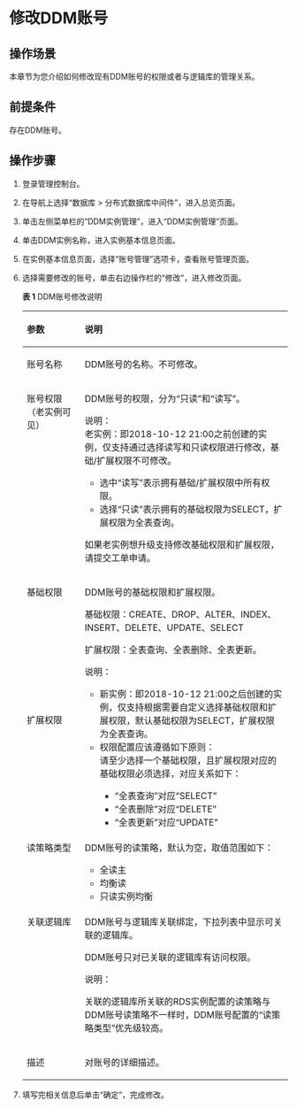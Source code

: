 # 修改DDM账号<a name="zh-cn_topic_0051815065"></a>

## 操作场景<a name="section35183690"></a>

本章节为您介绍如何修改现有DDM账号的权限或者与逻辑库的管理关系。

## 前提条件<a name="section48217758"></a>

存在DDM账号。

## 操作步骤<a name="section31306641"></a>

1.  登录管理控制台。
2.  在导航上选择“数据库 \> 分布式数据库中间件”，进入总览页面。
3.  单击左侧菜单栏的“DDM实例管理”，进入“DDM实例管理”页面。
4.  单击DDM实例名称，进入实例基本信息页面。
5.  在实例基本信息页面，选择“账号管理”选项卡，查看账号管理页面。
6.  选择需要修改的账号，单击右边操作栏的“修改”，进入修改页面。

    **表 1**  DDM账号修改说明

    <a name="table51979763617"></a>
    <table><thead align="left"><tr id="row14197107193613"><th class="cellrowborder" valign="top" width="21.8%" id="mcps1.2.3.1.1"><p id="p16197157203611"><a name="p16197157203611"></a><a name="p16197157203611"></a>参数</p>
    </th>
    <th class="cellrowborder" valign="top" width="78.2%" id="mcps1.2.3.1.2"><p id="p1419715723613"><a name="p1419715723613"></a><a name="p1419715723613"></a>说明</p>
    </th>
    </tr>
    </thead>
    <tbody><tr id="row131971472361"><td class="cellrowborder" valign="top" width="21.8%" headers="mcps1.2.3.1.1 "><p id="p141976715365"><a name="p141976715365"></a><a name="p141976715365"></a>账号名称</p>
    </td>
    <td class="cellrowborder" valign="top" width="78.2%" headers="mcps1.2.3.1.2 "><p id="p2019767113613"><a name="p2019767113613"></a><a name="p2019767113613"></a>DDM账号的名称。不可修改。</p>
    </td>
    </tr>
    <tr id="row2047310932113"><td class="cellrowborder" valign="top" width="21.8%" headers="mcps1.2.3.1.1 "><p id="p1230214107213"><a name="p1230214107213"></a><a name="p1230214107213"></a>账号权限（老实例可见）</p>
    </td>
    <td class="cellrowborder" valign="top" width="78.2%" headers="mcps1.2.3.1.2 "><p id="p153025103212"><a name="p153025103212"></a><a name="p153025103212"></a>DDM账号的权限，分为“只读”和“读写”。</p>
    <div class="note" id="note54721358591"><a name="note54721358591"></a><a name="note54721358591"></a><span class="notetitle"> 说明： </span><div class="notebody"><div class="p" id="p18932173513595"><a name="p18932173513595"></a><a name="p18932173513595"></a>老实例：即2018-10-12 21:00之前创建的实例，仅支持通过选择读写和只读权限进行修改，基础/扩展权限不可修改。<a name="ul21941158205013"></a><a name="ul21941158205013"></a><ul id="ul21941158205013"><li>选中“读写”表示拥有基础/扩展权限中所有权限。</li><li>选择“只读”表示拥有的基础权限为SELECT，扩展权限为全表查询。</li></ul>
    </div>
    <p id="p1595993805514"><a name="p1595993805514"></a><a name="p1595993805514"></a>如果老实例想升级支持修改基础权限和扩展权限，请提交工单申请。</p>
    </div></div>
    </td>
    </tr>
    <tr id="row18653192575712"><td class="cellrowborder" valign="top" width="21.8%" headers="mcps1.2.3.1.1 "><p id="p6653725115719"><a name="p6653725115719"></a><a name="p6653725115719"></a>基础权限</p>
    </td>
    <td class="cellrowborder" rowspan="2" valign="top" width="78.2%" headers="mcps1.2.3.1.2 "><p id="p449013825815"><a name="p449013825815"></a><a name="p449013825815"></a>DDM账号的基础权限和扩展权限。</p>
    <p id="p481944154818"><a name="p481944154818"></a><a name="p481944154818"></a>基础权限：CREATE、DROP、ALTER、INDEX、INSERT、DELETE、UPDATE、SELECT</p>
    <p id="p9144443499"><a name="p9144443499"></a><a name="p9144443499"></a>扩展权限：全表查询、全表删除、全表更新。</p>
    <div class="note" id="note1395054815212"><a name="note1395054815212"></a><a name="note1395054815212"></a><span class="notetitle"> 说明： </span><div class="notebody"><a name="ul98144410528"></a><a name="ul98144410528"></a><ul id="ul98144410528"><li>新实例：即2018-10-12 21:00之后创建的实例，仅支持根据需要自定义选择基础权限和扩展权限，默认基础权限为SELECT，扩展权限为全表查询。</li><li>权限配置应该遵循如下原则：<div class="p" id="p16624218150"><a name="p16624218150"></a><a name="p16624218150"></a>请至少选择一个基础权限，且扩展权限对应的基础权限必须选择，对应关系如下：<a name="ul135508474016"></a><a name="ul135508474016"></a><ul id="ul135508474016"><li>“全表查询”对应“SELECT”</li><li>“全表删除”对应“DELETE”</li><li>“全表更新”对应“UPDATE”</li></ul>
    </div>
    </li></ul>
    </div></div>
    </td>
    </tr>
    <tr id="row105081017175718"><td class="cellrowborder" valign="top" headers="mcps1.2.3.1.1 "><p id="p1550811705712"><a name="p1550811705712"></a><a name="p1550811705712"></a>扩展权限</p>
    </td>
    </tr>
    <tr id="row1771951811132"><td class="cellrowborder" valign="top" width="21.8%" headers="mcps1.2.3.1.1 "><p id="p10785201918135"><a name="p10785201918135"></a><a name="p10785201918135"></a>读策略类型</p>
    </td>
    <td class="cellrowborder" valign="top" width="78.2%" headers="mcps1.2.3.1.2 "><p id="p147851719141314"><a name="p147851719141314"></a><a name="p147851719141314"></a>DDM账号的读策略，默认为空，取值范围如下：</p>
    <a name="ul4785219121314"></a><a name="ul4785219121314"></a><ul id="ul4785219121314"><li>全读主</li><li>均衡读</li><li>只读实例均衡</li></ul>
    </td>
    </tr>
    <tr id="row1719715720366"><td class="cellrowborder" valign="top" width="21.8%" headers="mcps1.2.3.1.1 "><p id="p6197876361"><a name="p6197876361"></a><a name="p6197876361"></a>关联逻辑库</p>
    </td>
    <td class="cellrowborder" valign="top" width="78.2%" headers="mcps1.2.3.1.2 "><p id="p11231164114479"><a name="p11231164114479"></a><a name="p11231164114479"></a>DDM账号与逻辑库关联绑定，下拉列表中显示可关联的逻辑库。</p>
    <p id="p31971172368"><a name="p31971172368"></a><a name="p31971172368"></a>DDM账号只对已关联的逻辑库有访问权限。</p>
    <div class="note" id="note1559411320133"><a name="note1559411320133"></a><a name="note1559411320133"></a><span class="notetitle"> 说明： </span><div class="notebody"><p id="p16594103210139"><a name="p16594103210139"></a><a name="p16594103210139"></a>关联的逻辑库所关联的RDS实例配置的读策略与DDM账号读策略不一样时，DDM账号配置的“读策略类型”优先级较高。</p>
    </div></div>
    </td>
    </tr>
    <tr id="row181988719369"><td class="cellrowborder" valign="top" width="21.8%" headers="mcps1.2.3.1.1 "><p id="p519820763616"><a name="p519820763616"></a><a name="p519820763616"></a>描述</p>
    </td>
    <td class="cellrowborder" valign="top" width="78.2%" headers="mcps1.2.3.1.2 "><p id="p1746114583174"><a name="p1746114583174"></a><a name="p1746114583174"></a>对账号的详细描述。</p>
    </td>
    </tr>
    </tbody>
    </table>

7.  填写完相关信息后单击“确定”，完成修改。

